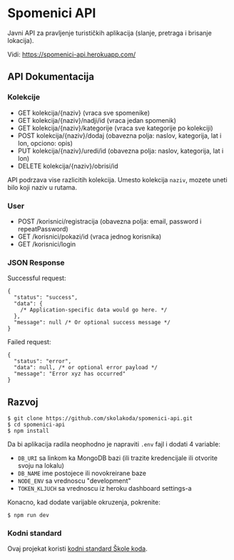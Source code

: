 # Spomenici API

Javni API za pravljenje turističkih aplikacija (slanje, pretraga i brisanje lokacija).

Vidi: https://spomenici-api.herokuapp.com/

## API Dokumentacija

### Kolekcije

- GET kolekcija/{naziv} (vraca sve spomenike)
- GET kolekcija/{naziv}/nadji/id (vraca jedan spomenik)
- GET kolekcija/{naziv}/kategorije (vraca sve kategorije po kolekciji)
- POST kolekcija/{naziv}/dodaj (obavezna polja: naslov, kategorija, lat i lon, opciono: opis)
- PUT kolekcija/{naziv}/uredi/id (obavezna polja: naslov, kategorija, lat i lon)
- DELETE kolekcija/{naziv}/obrisi/id

API podrzava vise razlicitih kolekcija. Umesto kolekcija `naziv`, mozete uneti bilo koji naziv u rutama.

### User

- POST /korisnici/registracija (obavezna polja: email, password i repeatPassword)
- GET /korisnici/pokazi/id (vraca jednog korisnika)
- GET /korisnici/login


### JSON Response

Successful request:

```
{
  "status": "success",
  "data": {
    /* Application-specific data would go here. */
  },
  "message": null /* Or optional success message */
}
```

Failed request:

```
{
  "status": "error",
  "data": null, /* or optional error payload */
  "message": "Error xyz has occurred"
}
```

## Razvoj

```
$ git clone https://github.com/skolakoda/spomenici-api.git
$ cd spomenici-api
$ npm install
```

Da bi aplikacija radila neophodno je napraviti `.env` fajl i dodati 4 variable:

- `DB_URI` sa linkom ka MongoDB bazi (ili trazite kredencijale ili otvorite svoju na lokalu)
- `DB_NAME` ime postojece ili novokreirane baze
- `NODE_ENV` sa vrednoscu "development"
- `TOKEN_KLJUCH` sa vrednoscu iz heroku dashboard settings-a

Konacno, kad dodate varijable okruzenja, pokrenite:

```
$ npm run dev
```

### Kodni standard

Ovaj projekat koristi [kodni standard Škole koda](https://github.com/skolakoda/kodni-standard).
